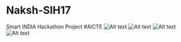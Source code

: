 # Naksh-SIH17
Smart INDIA Hackathon Project #AICTE
![Alt text](https://drive.google.com/open?id=0B_LwUepz4pZCUFF5SzdzT1dvVGs.png)
![Alt text](https://drive.google.com/open?id=0B_LwUepz4pZCX3hXNWJmb1Bka2s.png)
![Alt text](https://drive.google.com/open?id=0B_LwUepz4pZCN1BfTGlPMlJtTkU.png)
![Alt text](https://drive.google.com/open?id=0B_LwUepz4pZCbW9WOTlZU3hYc1U.png)

